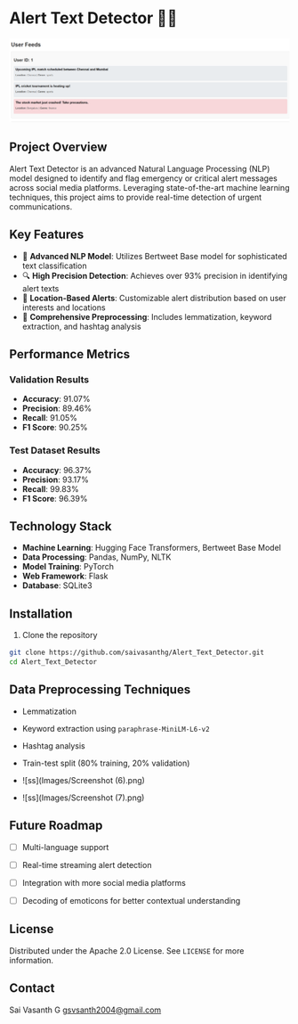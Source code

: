 # Alert Text Detector 🚨📱
![ss](Images/ss_(1).png)
## Project Overview

Alert Text Detector is an advanced Natural Language Processing (NLP) model designed to identify and flag emergency or critical alert messages across social media platforms. Leveraging state-of-the-art machine learning techniques, this project aims to provide real-time detection of urgent communications.

## Key Features

- 🧠 **Advanced NLP Model**: Utilizes Bertweet Base model for sophisticated text classification
- 🔍 **High Precision Detection**: Achieves over 93% precision in identifying alert texts
- 📍 **Location-Based Alerts**: Customizable alert distribution based on user interests and locations
- 🔬 **Comprehensive Preprocessing**: Includes lemmatization, keyword extraction, and hashtag analysis

## Performance Metrics

### Validation Results
- **Accuracy**: 91.07%
- **Precision**: 89.46%
- **Recall**: 91.05%
- **F1 Score**: 90.25%

### Test Dataset Results
- **Accuracy**: 96.37%
- **Precision**: 93.17%
- **Recall**: 99.83%
- **F1 Score**: 96.39%

## Technology Stack

- **Machine Learning**: Hugging Face Transformers, Bertweet Base Model
- **Data Processing**: Pandas, NumPy, NLTK
- **Model Training**: PyTorch
- **Web Framework**: Flask
- **Database**: SQLite3


## Installation

1. Clone the repository
```bash
git clone https://github.com/saivasanthg/Alert_Text_Detector.git
cd Alert_Text_Detector

```



## Data Preprocessing Techniques

- Lemmatization
- Keyword extraction using `paraphrase-MiniLM-L6-v2`
- Hashtag analysis
- Train-test split (80% training, 20% validation)

- ![ss](Images/Screenshot (6).png)
- ![ss](Images/Screenshot (7).png)


## Future Roadmap

- [ ] Multi-language support
- [ ] Real-time streaming alert detection
- [ ] Integration with more social media platforms
- [ ] Decoding of emoticons for better contextual understanding


## License

Distributed under the Apache 2.0 License. See `LICENSE` for more information.

## Contact

Sai Vasanth G
gsvsanth2004@gmail.com

